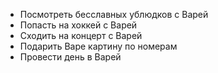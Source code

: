 - Посмотреть бесславных ублюдков с Варей
- Попасть на хоккей с Варей
- Сходить на концерт с Варей
- Подарить Варе картину по номерам
- Провести день в Варей